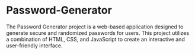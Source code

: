 # Password-Generator
The Password Generator project is a web-based application designed to generate secure and randomized passwords for users. This project utilizes a combination of HTML, CSS, and JavaScript to create an interactive and user-friendly interface.
